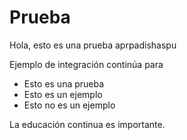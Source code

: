 # Prueba

Hola, esto es una prueba aprpadishaspu

Ejemplo de integración continúa para

* Esto es una prueba
* Esto es un ejemplo
* Esto no es un ejemplo

La educación continua es importante.
